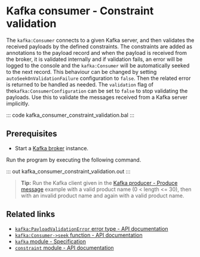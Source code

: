 # Kafka consumer - Constraint validation

The `kafka:Consumer` connects to a given Kafka server, and then validates the received payloads by the defined constraints. The constraints are added as annotations to the payload record and when the payload is received from the broker, it is validated internally and if validation fails, an error will be logged to the console and the `kafka:Consumer` will be automatically seeked to the next record. This behaviour can be changed by setting `autoSeekOnValidationFailure` configuration to `false`. Then the related error is returned to be handled as needed. The `validation` flag of the`kafka:ConsumerConfiguration` can be set to `false` to stop validating the payloads. Use this to validate the messages received from a Kafka server implicitly.

::: code kafka_consumer_constraint_validation.bal :::

## Prerequisites
- Start a [Kafka broker](https://kafka.apache.org/quickstart) instance.

Run the program by executing the following command.

::: out kafka_consumer_constraint_validation.out :::

>**Tip:** Run the Kafka client given in the [Kafka producer - Produce message](/learn/by-example/kafka-producer-produce-message) example with a valid product name (0 < length <= 30), then with an invalid product name and again with a valid product name.

## Related links
- [`kafka:PayloadValidationError` error type - API documentation](https://lib.ballerina.io/ballerinax/kafka/3.4.0#PayloadValidationError)
- [`kafka:Consumer->seek` function - API documentation](https://lib.ballerina.io/ballerinax/kafka/3.4.0#Consumer#seek)
- [`kafka` module - Specification](https://github.com/ballerina-platform/module-ballerinax-kafka/blob/master/docs/spec/spec.md)
- [`constraint` module - API documentation](https://lib.ballerina.io/ballerina/constraint/latest)

